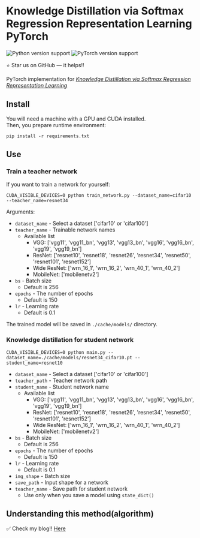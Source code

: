 # Knowledge Distillation via Softmax Regression Representation Learning PyTorch


![Python version support](https://img.shields.io/badge/python-3.6-blue.svg)
![PyTorch version support](https://img.shields.io/badge/pytorch-1.7.0-red.svg)

:star: Star us on GitHub — it helps!!

PyTorch implementation for *[Knowledge Distillation via Softmax Regression Representation Learning](https://openreview.net/pdf?id=ZzwDy_wiWv)*


## Install

You will need a machine with a GPU and CUDA installed.  
Then, you prepare runtime environment:

   ```shell
   pip install -r requirements.txt
   ```


## Use


### Train a teacher network

If you want to train a network for yourself:

   ```shell
   CUDA_VISIBLE_DEVICES=0 python train_network.py --dataset_name=cifar10 --teacher_name=resnet34
   ```

Arguments:

- `dataset_name` - Select a dataset ['cifar10' or 'cifar100']
- `teacher_name` - Trainable network names
   - Available list
      - VGG: ['vgg11', 'vgg11_bn', 'vgg13', 'vgg13_bn', 'vgg16', 'vgg16_bn', 'vgg19', 'vgg19_bn']
      - ResNet: ['resnet10', 'resnet18', 'resnet26', 'resnet34', 'resnet50', 'resnet101', 'resnet152']
      - Wide ResNet: ['wrn_16_1', 'wrn_16_2', 'wrn_40_1', 'wrn_40_2']
      - MobileNet: ['mobilenetv2']
- `bs` - Batch size
   - Default is 256
- `epochs` - The number of epochs
   - Default is 150
- `lr` - Learning rate
   - Default is 0.1 

The trained model will be saved in `./cache/models/` directory.


### Knowledge distillation for student network

   ```shell
   CUDA_VISIBLE_DEVICES=0 python main.py --dataset_name=./cache/models/resnet34_cifar10.pt --student_name=resnet10
   ```

- `dataset_name` - Select a dataset ['cifar10' or 'cifar100']
- `teacher_path` - Teacher network path
- `student_name` - Student network name
   - Available list
      - VGG: ['vgg11', 'vgg11_bn', 'vgg13', 'vgg13_bn', 'vgg16', 'vgg16_bn', 'vgg19', 'vgg19_bn']
      - ResNet: ['resnet10', 'resnet18', 'resnet26', 'resnet34', 'resnet50', 'resnet101', 'resnet152']
      - Wide ResNet: ['wrn_16_1', 'wrn_16_2', 'wrn_40_1', 'wrn_40_2']
      - MobileNet: ['mobilenetv2']
- `bs` - Batch size
   - Default is 256
- `epochs` - The number of epochs
   - Default is 150
- `lr` - Learning rate
   - Default is 0.1 
- `img_shape` - Batch size
- `save_path` - Input shape for a network
- `teacher_name` - Save path for student network
	- Use only when you save a model using `state_dict()`


## Understanding this method(algorithm)

:white_check_mark: Check my blog!!
[Here](https://da2so.github.io/2021-01-24-Knowledge_Distillation_via_Softmax_Regression_Representation_Learning/)